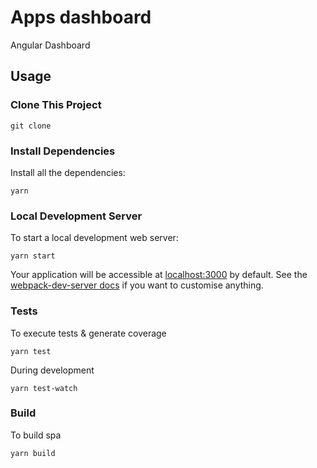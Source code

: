 # Apps dashboard

Angular Dashboard

## Usage

### Clone This Project

```
git clone
```

### Install Dependencies

Install all the dependencies:
```
yarn
```

### Local Development Server

To start a local development web server:
```
yarn start
```
Your application will be accessible at [localhost:3000](http://localhost:3000/) by default. See the [webpack-dev-server docs](https://webpack.github.io/docs/webpack-dev-server.html) if you want to customise anything.

### Tests

To execute tests & generate coverage
```
yarn test
```

During development
```
yarn test-watch
```

### Build

To build spa
```
yarn build
```

